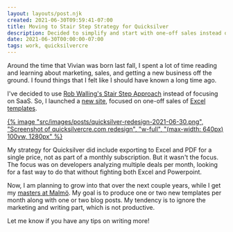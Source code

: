 ```yaml
---
layout: layouts/post.njk
created: 2021-06-30T09:59:41-07:00
title: Moving to Stair Step Strategy for Quicksilver
description: Decided to simplify and start with one-off sales instead of SaaS all-or-nothing
date: 2021-06-30T00:00:00-07:00
tags: work, quicksilvercre
---
```


Around the time that Vivian was born last fall, I spent a lot of time reading and learning about marketing, sales, and getting a new business off the ground. I found things that I felt like I should have known a long time ago.

I've decided to use [Rob Walling's Stair Step Approach](https://robwalling.com/2015/03/26/the-stairstep-approach-to-bootstrapping/) instead of focusing on SaaS. So, I launched a [new site](https://www.quicksilvercre.com), focused on one-off sales of [Excel templates](https://www.quicksilvercre.com/excel).

<a href="https://www.quicksilvercre.com" class="block">
{% image "src/images/posts/quicksilver-redesign-2021-06-30.png", "Screenshot of quicksilvercre.com redesign", "w-full", "(max-width: 640px) 100vw, 1280px" %}
</a>

My strategy for Quicksilver did include exporting to Excel and PDF for a single price, not as part of a monthly subscription. But it wasn't the focus. The focus was on developers analyzing multiple deals per month, looking for a fast way to do that without fighting both Excel and Powerpoint.

Now, I am planning to grow into that over the next couple years, while I get my [masters at Malmö](https://mau.se/en/study-education/programme/TAICS). My goal is to produce one or two new templates per month along with one or two blog posts. My tendency is to ignore the marketing and writing part, which is not productive.

Let me know if you have any tips on writing more!
